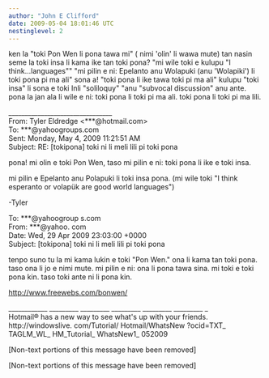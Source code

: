 ```yaml
---
author: "John E Clifford"
date: 2009-05-04 18:01:46 UTC
nestinglevel: 2
---
```

ken la "toki Pon Wen li pona tawa mi" ( nimi 'olin' li wawa mute) tan nasin seme la toki insa li kama ike tan toki pona? "mi wile toki e kulupu "I think...languages"" "mi pilin e ni: Epelanto anu Wolapuki (anu 'Wolapiki') li toki pona pi ma ali" sona a! "toki pona li ike tawa toki pi ma ali" kulupu "toki insa" li sona e toki Inli "soliloquy" "anu "subvocal discussion" anu ante. pona la jan ala li wile e ni: toki pona li toki pi ma ali. toki pona li toki pi ma lili.  
  
  
  
  
\_\_\_\_\_\_\_\_\_\_\_\_\_\_\_\_\_\_\_\_\_\_\_\_\_\_\_\_\_\_\_\_  
From: Tyler Eldredge <\*\*\*@hotmail.com>  
To: \*\*\*@yahoogroups.com  
Sent: Monday, May 4, 2009 11:21:51 AM  
Subject: RE: \[tokipona\] toki ni li meli lili pi toki pona  
  
  
  
  
  
  
pona! mi olin e toki Pon Wen, taso mi pilin e ni: toki pona li ike e toki insa.  
  
mi pilin e Epelanto anu Polapuki li toki insa pona. (mi wile toki "I think esperanto or volapük are good world languages")  
  
\-Tyler  
  
To: \*\*\*@yahoogroup s.com  
From: \*\*\*@yahoo. com  
Date: Wed, 29 Apr 2009 23:03:00 +0000  
Subject: \[tokipona\] toki ni li meli lili pi toki pona  
  
tenpo suno tu la mi kama lukin e toki "Pon Wen." ona li kama tan toki pona. taso ona li jo e nimi mute. mi pilin e ni: ona li pona tawa sina. mi toki e toki pona kin. taso toki ante ni li pona kin.  
  
http://www.freewebs.com/bonwen/  
  
  
  
  
  
  
  
  
  
  
\_\_\_\_\_\_\_\_\_\_\_\_ \_\_\_\_\_\_\_\_\_ \_\_\_\_\_\_\_\_\_ \_\_\_\_\_\_\_\_\_ \_\_\_\_\_\_\_\_\_ \_\_\_\_\_\_\_\_\_ \_  
Hotmail® has a new way to see what's up with your friends.  
http://windowslive. com/Tutorial/ Hotmail/WhatsNew ?ocid=TXT\_ TAGLM\_WL\_ HM\_Tutorial\_ WhatsNew1\_ 052009  
  
\[Non-text portions of this message have been removed\]  
  
  
  
  
  
  
  
\[Non-text portions of this message have been removed\]